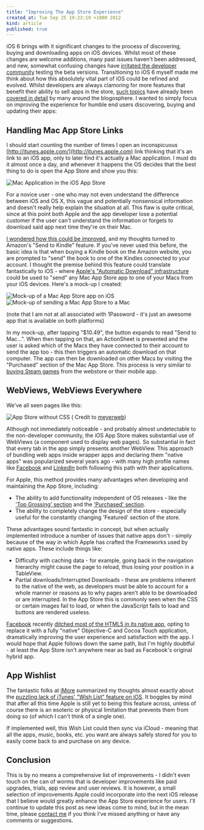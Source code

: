 ```yaml
---
title: "Improving The App Store Experience"
created_at: Tue Sep 25 19:23:19 +1000 2012
kind: article
published: true
---
```


iOS 6 brings with it significant changes to the process of discovering, buying and downloading apps on iOS devices. Whilst most of these changes are welcome additions, many past issues haven't been addressed, and new, somewhat confusing changes have [irritated the developer community](http://www.lightwoodgames.com/blog/2012/09/everything-thats-wrong-with-the-app-store-in-ios-6/) testing the beta versions. Transitioning to iOS 6 myself made me think about how this absolutely vital part of iOS could be refined and evolved. Whilst developers are always clamoring for more features that benefit their ability to sell apps in the store, [such topics](http://furbo.org/2009/07/10/year-two/) have already been [covered in detail](http://www.macstories.net/stories/four-years-of-app-store-developers-weigh-in-on-search-discovery-and-curation/) by many around the blogosphere. I wanted to simply focus on improving the experience for humble end users discovering, buying and updating their apps:

<!-- more -->

## Handling Mac App Store Links
I should start counting the number of times I open an inconspicuous [http://itunes.apple.com/](http://itunes.apple.com) link thinking that it's an link to an iOS app, only to later find it's actually a Mac application. I must do it almost once a day, and whenever it happens the OS decides that the best thing to do is open the App Store and show you this:

<img class="responsive center" style="max-height: 600px" src="/images/Mac_App.png" alt="Mac Application in the iOS App Store" />

For a novice user - one who may not even understand the difference between iOS and OS X, this vague and potentially nonsensical information and doesn't really help explain the situation at all. This flaw is quite critical, since at this point both Apple and the app developer lose a potential customer if the user can't understand the information or forgets to download said app next time they're on their Mac.

[I wondered how this could be improved](https://twitter.com/joshparnham/status/243113383224807424), and my thoughts turned to Amazon's "Send to Kindle" feature. If you've never used this before, the basic idea is that when buying a Kindle book on the Amazon website, you are prompted to "send" the book to one of the Kindles connected to your account. I thought the premise behind this feature could translate fantastically to iOS - where [Apple's "Automatic Download" infrastructure](http://www.macrumors.com/2011/06/06/apple-rolls-out-first-icloud-features-automatic-downloads-purchased-content-listings/) could be used to "send" any Mac App Store app to one of your Macs from your iOS devices. Here's a mock-up I created:

<img class="responsive center" style="max-height: 600px" src="/images/Mac_App_Mockup.jpg" alt="Mock-up of a Mac App Store app on iOS" />

<img class="responsive center" style="max-height: 600px" src="/images/Mac_App_Mockup_2.jpg" alt="Mock-up of sending a Mac App Store to a Mac" />

(note that I am not at all associated with 1Password - it's just an awesome app that is available on both platforms)

In my mock-up, after tapping "$10.49", the button expands to read "Send to Mac...". When then tapping on that, an ActionSheet is presented and the user is asked which of the Macs they have connected to their account to send the app too - this then triggers an automatic download on that computer. The app can then be downloaded on other Macs by visiting the "Purchased" section of the Mac App Store. This process is very similar to [buying Steam games](http://littlebigdetails.com/post/31269839825/steam-after-purchasing-a-game-from-the-webstore) from the webstore or their mobile app.

## WebViews, WebViews Everywhere
We've all seen pages like this:

<img class="responsive center" style="max-height: 600px" src="/images/App_Store_No_CSS.jpg" alt="App Store without CSS" />
( Credit to <a href="https://twitter.com/meyerweb/status/236627613811101696/photo/1">meyerweb</a>)


Although not immediately noticeable - and probably almost undetectable to the non-developer community, the iOS App Store makes substantial use of WebViews (a component used to display web pages). So substantial in fact that every tab in the app simply presents another WebView. This approach of bundling web apps inside wrapper apps and declaring them "native apps" was popularized several years ago - with many high profile names like [Facebook](http://makkey.minibird.jp/2012/07/09/a-primer-on-hybrid-app-for-ios/) and [LinkedIn](http://engineering.linkedin.com/mobile/linkedin-ipad-using-local-storage-snappy-mobile-apps) both following this path with their applications.

For Apple, this method provides many advantages when developing and maintaining the App Store, including:

* The ability to add functionality independent of OS releases - like the ['Top Grossing' section](http://techcrunch.com/2009/09/09/the-app-store-gets-a-top-grossing-section-premium-apps-finally-have-a-chance/) and the ['Purchased' section](http://www.imore.com/ios-app-store-updated-include-purchase-history).
* The ability to completely change the design of the store - especially useful for the constantly changing 'Featured' section of the store.

These advantages sound fantastic in concept, but when actually implemented introduce a number of issues that native apps don't - simply because of the way in which Apple has crafted the Frameworks used by native apps. These include things like:

* Difficulty with caching data - for example, going back in the navigation hierarchy might cause the page to reload, thus losing your position in a TableView.
* Partial downloads/Interrupted Downloads - these are problems inherent to the native of the web, as developers must be able to account for a whole manner or reasons as to why pages aren't able to be downloaded or are interrupted. In the App Store this is commonly seen when the CSS or certain images fail to load, or when the JavaScript fails to load and buttons are rendered useless.

[Facebook](http://facebook.com) recently [ditched most of the HTML5 in its native app](http://www.theverge.com/2012/8/23/3262782/facebook-for-ios-native-app), opting to replace it with a fully "native" Objective-C and Cocoa Touch application, dramatically improving the user experience and satisfaction with the app. I would hope that Apple follows down the same path, but I'm highly doubtful - at least the App Store isn't anywhere near as bad as Facebook's original hybrid app.

## App Wishlist
The fantastic folks at [iMore](http://www.imore.com/) summarized my thoughts almost exactly about the [puzzling lack of iTunes' "Wish List" feature on iOS](http://www.imore.com/wish-list). It boggles by mind that after all this time Apple is still yet to being this feature across, unless of course there is an esoteric or physical limitation that prevents them from doing so (of which I can't think of a single one).

If implemented well, this Wish List could then sync via iCloud - meaning that all the apps, music, books, etc. you want are always safely stored for you to easily come back to and purchase on any device.

## Conclusion
This is by no means a comprehensive list of improvements - I didn't even touch on the can of worms that is developer improvements like paid upgrades, trials, app review and user reviews. It is however, a small selection of improvements Apple could incorporate into the next iOS release that I believe would greatly enhance the App Store experience for users. I'll continue to update this post as new ideas come to mind, but in the mean time, please [contact me](/about/) if you think I've missed anything or have any comments or suggestions.
